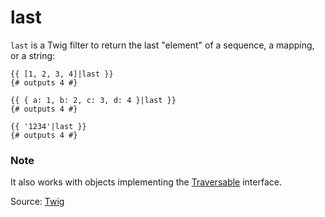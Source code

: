 # last

`last` is a Twig filter to return the last "element" of a sequence, a mapping, or a string:

```twig
{{ [1, 2, 3, 4]|last }}
{# outputs 4 #}

{{ { a: 1, b: 2, c: 3, d: 4 }|last }}
{# outputs 4 #}

{{ '1234'|last }}
{# outputs 4 #}
```

### Note

It also works with objects implementing the [Traversable](https://www.php.net/manual/en/class.traversable.php) interface.

Source: [Twig](https://twig.symfony.com/last)
